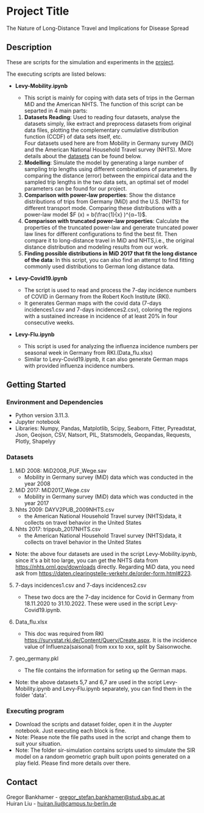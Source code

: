 # Project Title

The Nature of Long-Distance Travel and Implications for Disease Spread

## Description

These are scripts for the simulation and experiments in the [project](#project-title).

The executing scripts are listed belows:

- **Levy-Mobility.ipynb**
  - This script is mainly for coping with data sets of trips in the German MiD and the American NHTS. The function of this script can be separted in 4 main parts:
  1. **Datasets Reading**: Used to reading four datasets, analyse the datasets simply, like extract and preprocess datasets from original data files, plotting the complementary cumulative distribution function (CCDF) of data sets itself, etc. <br> Four datasets used here are from Mobility in Germany survey (MiD) and the American National Household Travel survey (NHTS). More details about the [datasets](#datasets) can be found below.
  2. **Modelling**: Simulate the model by generating a large number of sampling trip lengths using different combinations of parameters. By comparing the distance (error) between the empirical data and the sampled trip lengths in the two data sets, an optimal set of model parameters can be found for our project.
  3. **Comparison with power-law properties**: Show the distance distributions of trips from Germany (MiD) and the U.S. (NHTS) for different transport mode. Comparing these distributions with a power-law model $F (x) = b(\frac{1}{x} )^{α−1}$.
  4. **Comparison with truncated power-law properties**: Calculate the properties of the truncated power-law and generate truncated power law lines for different configurations to find the best fit. Then compare it to long-distance travel in MiD and NHTS,i.e., the original distance distribution and modeling results from our work.
  5. **Finding possible distributions in MiD 2017 that fit the long distance of the data**: In this script, you can also find an attempt to find fitting commonly used distributions to German long distance data.

- **Levy-Covid19.ipynb**
  - The script is used to read and process the 7-day incidence numbers of COVID in Germany from the Robert Koch Institute (RKI).
  - It generates German maps with the covid data (7-days incidences1.csv and 7-days incidences2.csv), coloring the regions with a sustained increase in incidence of at least 20% in four consecutive weeks.

- **Levy-Flu.ipynb**
  - This script is used for analyzing the influenza incidence numbers per seasonal week in Germany from RKI.(Data_flu.xlsx)
  - Similar to Levy-Covid19.ipynb, it can also generate German maps with provided influenza incidence numbers.

## Getting Started

### Environment and Dependencies

* Python version 3.11.3.
* Jupyter notebook
* Libraries: Numpy, Pandas, Matplotlib, Scipy, Seaborn, Fitter, Pyreadstat, Json, Geojson, CSV, Natsort, PIL, Statsmodels, Geopandas, Requests, Plotly, Shapelyy

### Datasets

1. MiD 2008: MiD2008_PUF_Wege.sav 
   * Mobility in Germany survey (MiD) data which was conducted in the year 2008
2. MiD 2017: MiD2017_Wege.csv 
   * Mobility in Germany survey (MiD) data which was conducted in the year 2017
3. Nhts 2009: DAYV2PUB_2009NHTS.csv
   * the American National Household Travel survey (NHTS)data, it collects on travel behavior in the United States
4. Nhts 2017: trippub_2017NHTS.csv
   * the American National Household Travel survey (NHTS)data, it collects on travel behavior in the United States
* Note: the above four datasets are used in the script Levy-Mobility.ipynb, since it's a bit too large,  you can get the NHTS data from  https://nhts.ornl.gov/downloads directly. Regarding MiD data, you need ask from https://daten.clearingstelle-verkehr.de/order-form.html#223.
  
5. 7-days incidences1.csv and 7-days incidences2.csv
   * These two docs are the 7-day incidence for Covid in Germany from 18.11.2020 to 31.10.2022. These were used in the script Levy-Covid19.ipynb.
  
6. Data_flu.xlsx
   *  This doc was required from RKI https://survstat.rki.de/Content/Query/Create.aspx. It is the incidence value of Influenza(saisonal) from xxx to xxx, split by Saisonwoche.

7. geo_germany.pkl
    * The file contains the information for seting up the German maps.

* Note: the above datasets 5,7 and 6,7 are used in the script Levy-Mobility.ipynb and Levy-Flu.ipynb separately, you can find them in the folder 'data'.


### Executing program

* Download the scripts and dataset folder, open it in the Juypter notebook. Just executing each block is fine.
* Note: Please note the file paths used in the script and change them to suit your situation.
* Note: The folder sir-simulation contains scripts used to simulate the SIR model on a random geometric graph built upon points generated on a play field. Please find more details over there.

## Contact
Gregor Bankhamer - gregor_stefan.bankhamer@stud.sbg.ac.at <br>
Huiran Liu - huiran.liu@campus.tu-berlin.de
